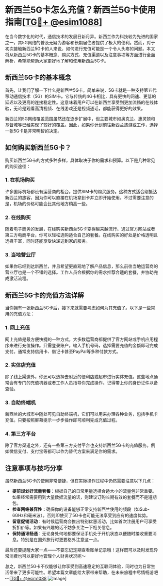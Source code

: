 # 新西兰5G卡怎么充值？新西兰5G卡使用指南[[TG💪+ @esim1088](https://t.me/s/esim1088)]

在当今数字化的时代，通信技术的发展日新月异。新西兰作为科技较为先进的国家之一，其5G网络的普及无疑为游客和长期居住者提供了极大的便利。然而，对于初次接触新西兰5G卡的人来说，如何进行充值可能是一个令人头疼的问题。本文将从新西兰5G卡的基本概念、购买方式、充值渠道以及注意事项等方面进行全面解析，希望能帮助大家更好地了解和使用新西兰5G卡。

## 新西兰5G卡的基本概念

首先，让我们了解一下什么是新西兰5G卡。简单来说，5G卡就是一种支持第五代移动通信技术（5G）的SIM卡。它与传统的4G卡相比，具有更快的网速、更低的延迟以及更高的连接稳定性。这意味着用户可以在新西兰享受到更加流畅的在线体验，无论是观看高清视频、在线游戏还是视频通话，都能获得更好的效果。

新西兰的5G网络覆盖范围虽然还在逐步扩展中，但主要城市如奥克兰、惠灵顿和基督城等已经实现了较好的覆盖。因此，如果你计划前往新西兰旅游或工作，选择一张5G卡是非常明智的决定。

## 如何购买新西兰5G卡？

购买新西兰5G卡的方式多种多样，具体取决于你的需求和预算。以下是几种常见的购买途径：

### 1. 在机场购买
许多国际机场都设有运营商的柜台，提供SIM卡的购买服务。这种方式适合刚抵达新西兰的旅客，因为你可以直接在机场拿到卡并立即开始使用。不过需要注意的是，机场的价格可能会比其他地方稍高一些。

### 2. 在线购买
随着电子商务的发展，在线购买新西兰5G卡变得越来越流行。通过官方网站或者第三方电商平台，你可以轻松选购适合自己的套餐。在线购买的好处是价格透明且选择丰富，同时还能享受快递送到家的服务。

### 3. 当地营业厅
如果你已经到达新西兰，并且希望更直观地了解产品信息，那么前往当地运营商的营业厅也是一个不错的选择。工作人员会根据你的需求推荐合适的套餐，并协助完成激活流程。

## 新西兰5G卡的充值方法详解

当你拥有一张新西兰5G卡后，接下来就需要考虑如何为其充值了。以下是一些常用的充值方法：

### 1. 网上充值
网上充值是最方便快捷的一种方式。大多数运营商都提供了官方网站或手机应用程序来进行充值操作。只需登录账户，输入手机号码，选择需要充值的金额即可完成支付。通常支持信用卡、借记卡甚至PayPal等多种付款方式。

### 2. 实体店充值
除了线上渠道外，你还可以选择去附近的便利店或超市进行实体充值。这些地点通常会有专门的充值机器或者工作人员指导你完成操作。记得带上你的身份证件以备查验。

### 3. 自助终端机
新西兰的大城市中随处可见自助终端机，它们可以用来办理各种业务，包括手机卡充值。只要按照屏幕提示一步步操作即可顺利完成充值过程。

### 4. 第三方平台
除了官方渠道之外，还有一些第三方支付平台也支持新西兰5G卡的充值服务。例如微信支付、支付宝等都可以作为替代方案来满足你的需求。

## 注意事项与技巧分享

虽然新西兰5G卡的使用非常便捷，但在实际操作过程中仍然需要注意以下几点：

- **提前规划好流量套餐**：根据自己的日常用量选择合适大小的流量包非常重要。如果经常需要用到大量数据流量的话，则建议订购长期有效的套餐而不是短期包。
- **检查网络兼容性**：确保你的设备能够正常支持新西兰使用的频段（如Sub-6GHz和毫米波）。否则即使买了5G卡也可能无法享受到应有的速度优势。
- **留意促销活动**：有时候运营商会推出特别优惠活动，比如首次注册用户可享受折扣价等。如果有兴趣的话不妨多关注一下相关信息。
- **保持通讯畅通**：无论身处何地都要保证手机处于开机状态以便随时接收重要消息。特别是在国外旅行时更要格外注意这一点。

最后还要提醒大家一点——不要忘记定期查看账单记录哦！这样既可以及时发现异常消费也可以更好地管理个人财务状况呢～

总之，新西兰5G卡不仅能够让你享受到高速稳定的互联网体验，同时也为日常生活带来了更多可能性。希望本篇文章能给大家带来帮助，在未来旅程中尽情畅游吧～[[TG💪+ @esim1088](https://t.me/s/esim1088) ![Image](https://i.postimg.cc/4NQfJmqS/Snipaste-2025-05-13-00-14-12.png)]